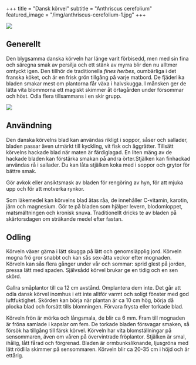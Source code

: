 +++
title = "Dansk körvel"
subtitle = "Anthriscus cerefolium"
featured_image = "/img/anthriscus-cerefolium-1.jpg"
+++

![](/img/anthriscus-cerefolium-1.jpg)

## Generellt

Den blygsamma danska körveln har länge varit förbisedd, men med sin fina och säregna smak av persilja och ett stänk av myrra blir den nu alltmer omtyckt igen. Den tillhör de traditionella _fines herbes_, oumbärliga i det franska köket, och är en frisk grön tillgång på varje matbord. De fjäderlika bladen smakar mest om plantorna får växa i halvskugga. I månsken ger de lätta vita blommorna ett magiskt skimmer åt örtagården under försommar och höst. Odla flera tillsammans i en skir grupp.

![](/img/anthriscus-cerefolium-2.jpg)

## Användning

Den danska körvelns blad kan användas rikligt i soppor, såser och sallader, bladen passar även utmärkt till kyckling, vit fisk och äggrätter. Tillsätt körvelns hackade blad när maten är färdiglagad. En liten mäng av de hackade bladen kan förstärka smakan på andra örter.Stjälken kan finhackad användas rå i sallader. Du kan låta stjälken koka med i soppor och grytor för bättre smak.

Gör avkok eller ansiktsmask av bladen för rengöring av hyn, för att mjuka upp och för att motverka rynkor.

Som läkemedel kan körvelns blad ätas råa, de innehåller C-vitamin, karotin, järn och magnesium. Gör te på bladen som hjälper levern, blodomloppet, matsmältningen och kronisk snuva. Traditionellt dricks te av bladen på skärtorsdagen om sträkande medel efter fastan.

## Odling

Körveln växer gärna i lätt skugga på lätt och genomsläpplig jord. Körveln mogna frö gror snabbt och kan sås sex-åtta veckor efter mognaden. Körveln kan sås flera gånger under vår och sommar: sprid glest på jorden, pressa lätt med spaden. Självsådd körvel brukar ge en tidig och en sen skörd.

Gallra småplantor till ca 12 cm avstånd. Omplantera dem inte. Det går att odla dansk körvel inomhus i ett inte alltför varmt och soligt fönster med god luftfuktighet. Skörden kan börja när plantan är ca 10 cm hög, börja då plocka blad och forsätt tills blomningen. Förvara frysta eller torkade blad.

Körveln frön är mörka och långsmala, de blir ca 6 mm. Fram till mognaden är fröna samlade i kapslar om fem. De torkade bladen försvagar smaken, så försök ha tillgång till färsk körvel. Körveln har vita blomställningar på sensommaren, även om våren på övervintrade fröplantor. Stjälken är smal, ihålig, lått fårad och förgrenad. Bladen är ormbunksliknande, ljusgröna med lätt rödlila skimmer på sensommaren. Körveln blir ca 20-35 cm i höjd och är ettårig.
